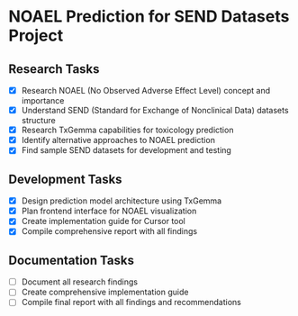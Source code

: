 # NOAEL Prediction for SEND Datasets Project

## Research Tasks
- [x] Research NOAEL (No Observed Adverse Effect Level) concept and importance
- [x] Understand SEND (Standard for Exchange of Nonclinical Data) datasets structure
- [x] Research TxGemma capabilities for toxicology prediction
- [x] Identify alternative approaches to NOAEL prediction
- [x] Find sample SEND datasets for development and testing

## Development Tasks
- [x] Design prediction model architecture using TxGemma
- [x] Plan frontend interface for NOAEL visualization
- [x] Create implementation guide for Cursor tool
- [x] Compile comprehensive report with all findings

## Documentation Tasks
- [ ] Document all research findings
- [ ] Create comprehensive implementation guide
- [ ] Compile final report with all findings and recommendations
